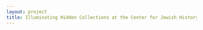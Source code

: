 ```yaml
--- 
layout: project 
title: Illuminating Hidden Collections at the Center for Jewish History
---
```



